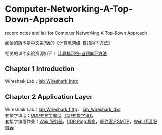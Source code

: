 # Computer-Networking-A-Top-Down-Approach
record notes and lab for Computer Networking A Top-Down Approach

阅读的版本是中文第7版的《计算机网络-自顶向下方法》  

相关的课件实验资源如下：
[计算机网络-自顶向下方法](https://gaia.cs.umass.edu/kurose_ross/index.php)  

## Chapter 1 Introduction  
Wireshark Lab：[lab_Wireshark_Intro](https://github.com/YangLi0306/Computer-Networking-A-Top-Down-Approach/blob/main/Chapter_1_Introduction/lab_Wireshark_Intro.md)

## Chapter 2 Application Layer  
Wireshark Lab：[lab_Wireshark_http](https://github.com/YangLi0306/Computer-Networking-A-Top-Down-Approach/blob/main/Chapter_2_Application%20Layer/lab_Wireshark_http.md)， [lab_Wireshark_dns](https://github.com/YangLi0306/Computer-Networking-A-Top-Down-Approach/blob/main/Chapter_2_Application%20Layer/lab_Wireshark_dns.md)  
套接字编程：[UDP套接字编程](https://github.com/YangLi0306/Computer-Networking-A-Top-Down-Approach/blob/main/Chapter_2_Application%20Layer/UDP%E5%A5%97%E6%8E%A5%E5%AD%97%E7%BC%96%E7%A8%8B.md), [TCP套接字编程](https://github.com/YangLi0306/Computer-Networking-A-Top-Down-Approach/blob/main/Chapter_2_Application%20Layer/TCP%E5%A5%97%E6%8E%A5%E5%AD%97%E7%BC%96%E7%A8%8B.md)  
套接字编程作业：[Web 服务器](https://github.com/YangLi0306/Computer-Networking-A-Top-Down-Approach/tree/main/Chapter_2_Application%20Layer/Web%E6%9C%8D%E5%8A%A1%E5%99%A8)，[UDP Ping 程序](https://github.com/YangLi0306/Computer-Networking-A-Top-Down-Approach/tree/main/Chapter_2_Application%20Layer/UDP%20Ping%E7%A8%8B%E5%BA%8F)，[邮件客户SMTP](https://github.com/YangLi0306/Computer-Networking-A-Top-Down-Approach/tree/main/Chapter_2_Application%20Layer/%E9%82%AE%E4%BB%B6%E5%AE%A2%E6%88%B7SMTP)，[Web 代理服务器](https://github.com/YangLi0306/Computer-Networking-A-Top-Down-Approach/blob/main/Chapter_2_Application%20Layer/Web%20%E4%BB%A3%E7%90%86%E6%9C%8D%E5%8A%A1%E5%99%A8/README.md)
